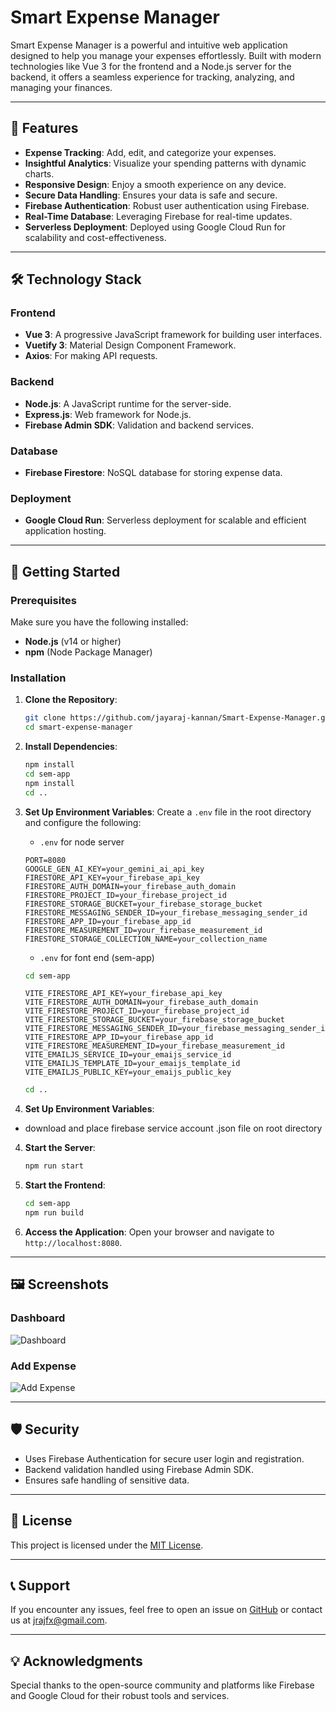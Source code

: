 # Smart Expense Manager

Smart Expense Manager is a powerful and intuitive web application designed to help you manage your expenses effortlessly. Built with modern technologies like Vue 3 for the frontend and a Node.js server for the backend, it offers a seamless experience for tracking, analyzing, and managing your finances.

---

## 🌟 Features

- **Expense Tracking**: Add, edit, and categorize your expenses.
- **Insightful Analytics**: Visualize your spending patterns with dynamic charts.
- **Responsive Design**: Enjoy a smooth experience on any device.
- **Secure Data Handling**: Ensures your data is safe and secure.
- **Firebase Authentication**: Robust user authentication using Firebase.
- **Real-Time Database**: Leveraging Firebase for real-time updates.
- **Serverless Deployment**: Deployed using Google Cloud Run for scalability and cost-effectiveness.

---

## 🛠️ Technology Stack

### Frontend
- **Vue 3**: A progressive JavaScript framework for building user interfaces.
- **Vuetify 3**: Material Design Component Framework.
- **Axios**: For making API requests.

### Backend
- **Node.js**: A JavaScript runtime for the server-side.
- **Express.js**: Web framework for Node.js.
- **Firebase Admin SDK**: Validation and backend services.

### Database
- **Firebase Firestore**: NoSQL database for storing expense data.

### Deployment
- **Google Cloud Run**: Serverless deployment for scalable and efficient application hosting.

---

## 🚀 Getting Started

### Prerequisites
Make sure you have the following installed:
- **Node.js** (v14 or higher)
- **npm** (Node Package Manager)

### Installation

1. **Clone the Repository**:
   ```bash
   git clone https://github.com/jayaraj-kannan/Smart-Expense-Manager.git
   cd smart-expense-manager
   ```

2. **Install Dependencies**:
   ```bash
   npm install
   cd sem-app
   npm install
   cd ..
   ```

3. **Set Up Environment Variables**:
   Create a `.env` file in the root directory and configure the following:
   - `.env` for node server

   ```env
   PORT=8080
   GOOGLE_GEN_AI_KEY=your_gemini_ai_api_key
   FIRESTORE_API_KEY=your_firebase_api_key
   FIRESTORE_AUTH_DOMAIN=your_firebase_auth_domain
   FIRESTORE_PROJECT_ID=your_firebase_project_id
   FIRESTORE_STORAGE_BUCKET=your_firebase_storage_bucket
   FIRESTORE_MESSAGING_SENDER_ID=your_firebase_messaging_sender_id
   FIRESTORE_APP_ID=your_firebase_app_id
   FIRESTORE_MEASUREMENT_ID=your_firebase_measurement_id
   FIRESTORE_STORAGE_COLLECTION_NAME=your_collection_name
   ```
   - `.env` for font end (sem-app)

   ```bash
   cd sem-app
   ```

   ```env
   VITE_FIRESTORE_API_KEY=your_firebase_api_key
   VITE_FIRESTORE_AUTH_DOMAIN=your_firebase_auth_domain
   VITE_FIRESTORE_PROJECT_ID=your_firebase_project_id
   VITE_FIRESTORE_STORAGE_BUCKET=your_firebase_storage_bucket
   VITE_FIRESTORE_MESSAGING_SENDER_ID=your_firebase_messaging_sender_id
   VITE_FIRESTORE_APP_ID=your_firebase_app_id
   VITE_FIRESTORE_MEASUREMENT_ID=your_firebase_measurement_id
   VITE_EMAILJS_SERVICE_ID=your_emaijs_service_id
   VITE_EMAILJS_TEMPLATE_ID=your_emaijs_template_id
   VITE_EMAILJS_PUBLIC_KEY=your_emaijs_public_key
   ```

   ```bash
   cd ..
   ```

3. **Set Up Environment Variables**:
  - download and place firebase service account .json file on root directory

4. **Start the Server**:
   ```bash
   npm run start
   ```

5. **Start the Frontend**:
   ```bash
   cd sem-app
   npm run build
   ```

6. **Access the Application**:
   Open your browser and navigate to `http://localhost:8080`.

---

## 🖼️ Screenshots

### Dashboard
![Dashboard](./screenshots/dashboard.png)

### Add Expense
![Add Expense](./screenshots/add-expense.png)

---

## 🛡️ Security
- Uses Firebase Authentication for secure user login and registration.
- Backend validation handled using Firebase Admin SDK.
- Ensures safe handling of sensitive data.

---

## 📄 License

This project is licensed under the [MIT License](LICENSE).

---

## 📞 Support

If you encounter any issues, feel free to open an issue on [GitHub](https://github.com/jayaraj-kannan/Smart-Expense-Manager.git) or contact us at jrajfx@gmail.com.

---

## 💡 Acknowledgments

Special thanks to the open-source community and platforms like Firebase and Google Cloud for their robust tools and services.

